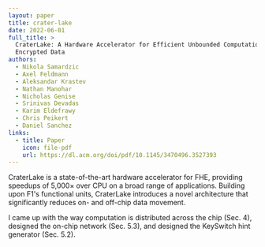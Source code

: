 ```yaml
---
layout: paper
title: crater-lake
date: 2022-06-01
full_title: >
  CraterLake: A Hardware Accelerator for Efficient Unbounded Computation on
  Encrypted Data
authors:
  - Nikola Samardzic
  - Axel Feldmann
  - Aleksandar Krastev
  - Nathan Manohar
  - Nicholas Genise
  - Srinivas Devadas
  - Karim Eldefrawy
  - Chris Peikert
  - Daniel Sanchez
links:
  - title: Paper
    icon: file-pdf
    url: https://dl.acm.org/doi/pdf/10.1145/3470496.3527393
---
```

CraterLake is a state-of-the-art hardware accelerator for FHE, providing
speedups of 5,000× over CPU on a broad range of applications.
Building upon F1's functional units, CraterLake introduces a novel architecture
that significantly reduces on- and off-chip data movement.

I came up with the way computation is distributed across the chip (Sec. 4),
designed the on-chip network (Sec. 5.3), and designed the KeySwitch hint
generator (Sec. 5.2).
